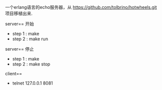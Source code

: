 一个erlang语言的echo服务器，从 https://github.com/tolbrino/hotwheels.git 项目移植出来.

server== 开始
* step 1 : make
* step 2 : make run


server== 停止
* step 1 : make
* step 2 : make stop


client==
* telnet 127.0.0.1 8081
